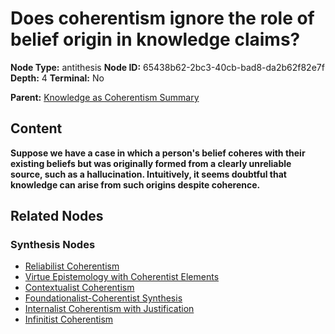 # Does coherentism ignore the role of belief origin in knowledge claims?

**Node Type:** antithesis
**Node ID:** 65438b62-2bc3-40cb-bad8-da2b62f82e7f
**Depth:** 4
**Terminal:** No

**Parent:** [Knowledge as Coherentism Summary](knowledge-as-coherentism-summary-synthesis-fdbaf951-3ed0-4826-b87b-e44853649c71.md)

## Content

**Suppose we have a case in which a person's belief coheres with their existing beliefs but was originally formed from a clearly unreliable source, such as a hallucination. Intuitively, it seems doubtful that knowledge can arise from such origins despite coherence.**

## Related Nodes

### Synthesis Nodes

- [Reliabilist Coherentism](reliabilist-coherentism-synthesis-5427214c-75f1-4622-82bc-e571cce00e2c.md)
- [Virtue Epistemology with Coherentist Elements](virtue-epistemology-with-coherentist-elements-synthesis-b336f5f3-559e-46a1-94d1-35cfa2430f19.md)
- [Contextualist Coherentism](contextualist-coherentism-synthesis-0c777cfa-183a-40f4-9071-bd645ea87151.md)
- [Foundationalist-Coherentist Synthesis](foundationalist-coherentist-synthesis-synthesis-fdfe4e52-315e-4f77-9511-da7930ffe8bd.md)
- [Internalist Coherentism with Justification](internalist-coherentism-with-justification-synthesis-b7a0e33e-8be4-4b75-becc-aea9bb2026a6.md)
- [Infinitist Coherentism](infinitist-coherentism-synthesis-56aca534-10ba-4f1b-abb0-d28a19fb05dd.md)
